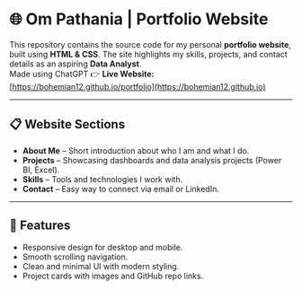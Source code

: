 # 🌐 Om Pathania | Portfolio Website

This repository contains the source code for my personal **portfolio website**, built using **HTML & CSS**.
The site highlights my skills, projects, and contact details as an aspiring **Data Analyst**.  
Made using ChatGPT
👉 **Live Website:** [https://bohemian12.github.io/portfolio](https://bohemian12.github.io)

---

## 📋 Website Sections
- **About Me** – Short introduction about who I am and what I do.  
- **Projects** – Showcasing dashboards and data analysis projects (Power BI, Excel).  
- **Skills** – Tools and technologies I work with.  
- **Contact** – Easy way to connect via email or LinkedIn.  

---

## 🚀 Features
- Responsive design for desktop and mobile.  
- Smooth scrolling navigation.  
- Clean and minimal UI with modern styling.  
- Project cards with images and GitHub repo links.
